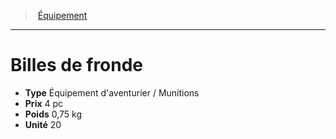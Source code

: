 ﻿---
!EquipmentItem
Type: Équipement d'aventurier / Munitions
Price: 4 pc
Weight: 0,75 kg
Unity: 20
Id: equipment_hd.md#billes-de-fronde
ParentLink: equipment_hd.md#Équipement
Name: Billes de fronde
ParentName: Équipement
NameLevel: 1
Attributes:
  Name: Billes de fronde
  Markdown: >+
    # <!--Name-->Billes de fronde<!--/Name-->


    - **Type** <!--Type-->Équipement d'aventurier / Munitions<!--/Type-->

    - **Prix** <!--Price-->4 pc<!--/Price-->

    - **Poids** <!--Weight-->0,75 kg<!--/Weight-->

    - **Unité** <!--Unity-->20<!--/Unity-->

  Type: Équipement d'aventurier / Munitions
  Price: 4 pc
  Weight: 0,75 kg
  Unity: 20
AttributesDictionary: >+
  Name: Billes de fronde

  Markdown: >+

    # <!--Name-->Billes de fronde<!--/Name-->





    - **Type** <!--Type-->Équipement d'aventurier / Munitions<!--/Type-->



    - **Prix** <!--Price-->4 pc<!--/Price-->



    - **Poids** <!--Weight-->0,75 kg<!--/Weight-->



    - **Unité** <!--Unity-->20<!--/Unity-->



  Type: Équipement d'aventurier / Munitions

  Price: 4 pc

  Weight: 0,75 kg

  Unity: 20

---
> [Équipement](hd_equipment.md)

---

# Billes de fronde

- **Type** Équipement d'aventurier / Munitions
- **Prix** 4 pc
- **Poids** 0,75 kg
- **Unité** 20

